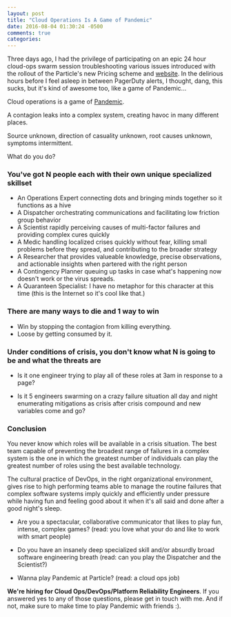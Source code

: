 ```yaml
---
layout: post
title: "Cloud Operations Is A Game of Pandemic"
date: 2016-08-04 01:30:24 -0500
comments: true
categories:
---
```


Three days ago, I had the privilege of participating on an epic 24 hour cloud-ops swarm session troubleshooting various issues introduced with the rollout of the Particle's new Pricing scheme and [website](https://www.particle.io). In the delirious hours before I feel asleep in between PagerDuty alerts, I thought, dang, this sucks, but it's kind of awesome too, like a game of Pandemic...

Cloud operations is a game of [Pandemic](http://www.zmangames.com/pandemic-universe.html).

A contagion leaks into a complex system,
creating havoc in many different places.

Source unknown, direction of casuality unknown, root causes unknown, symptoms intermittent.

What do you do?

### You've got N people each with their own unique specialized skillset

- An Operations Expert connecting dots and bringing minds together so it functions as a hive
- A Dispatcher orchestrating communications and facilitating low friction group behavior
- A Scientist rapidly perceiving causes of multi-factor failures and providing complex cures quickly
- A Medic handling localized crises quickly without fear, killing small problems before they spread, and contributing to the broader strategy
- A Researcher that provides valueable knowledge, precise observations, and actionable insights when partered with the right person
- A Contingency Planner queuing up tasks in case what's happening now doesn't work or the virus spreads.
- A Quaranteen Specialist: I have no metaphor for this character at this time (this is the Internet so it's cool like that.)

### There are many ways to die and 1 way to win

- Win by stopping the contagion from killing everything.
- Loose by getting consumed by it.

### Under conditions of crisis, you don't know what N is going to be and what the threats are

- Is it one engineer trying to play all of these roles at 3am in response to a page?

- Is it 5 engineers swarming on a crazy failure situation all day and night enumerating mitigations as crisis after crisis compound and new variables come and go?

### Conclusion

You never know which roles will be available in a crisis situation. The best team capable of preventing the broadest range of failures in a complex system is the one in which the greatest number of individuals can play the greatest number of roles using the best available technology.

The cultural practice of DevOps, in the right organizational environment, gives rise to high performing teams able to manage the routine failures that complex software systems imply quickly and efficiently under pressure while having fun and feeling good about it when it's all said and done after a good night's sleep.

- Are you a spectacular, collaborative communicator that likes to play fun, intense, complex games? (read: you love what your do and like to work with smart people)

- Do you have an insanely deep specialized skill and/or absurdly broad software engineering breath (read: can you play the Dispatcher and the Scientist?)

- Wanna play Pandemic at Particle? (read: a cloud ops job)

**We're hiring for Cloud Ops/DevOps/Platform Reliability Engineers**. If you answered yes to any of those questions, please get in touch with me.  And if not, make sure to make time to play Pandemic with friends :).

